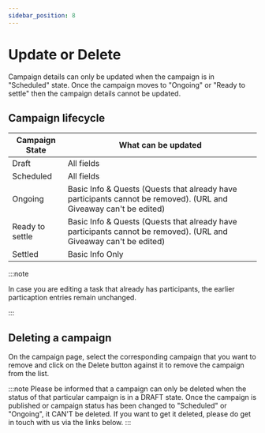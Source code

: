 ```yaml
---
sidebar_position: 8
---
```


# Update or Delete

Campaign details can only be updated when the campaign is in "Scheduled" state. Once the campaign moves to "Ongoing" or "Ready to settle" then the campaign details cannot be updated.

## Campaign lifecycle

| Campaign State  | What can be updated                                                                                               |
| --------------- | ----------------------------------------------------------------------------------------------------------------- |
| Draft           | All fields                                                                                                        |
| Scheduled       | All fields                                                                                                        |
| Ongoing         | Basic Info & Quests (Quests that already have participants cannot be removed). (URL and Giveaway can't be edited) |
| Ready to settle | Basic Info & Quests (Quests that already have participants cannot be removed). (URL and Giveaway can't be edited) |
| Settled         | Basic Info Only                                                                                                   |

:::note

In case you are editing a task that already has participants, the earlier particaption entries remain unchanged.

:::

## Deleting a campaign

On the campaign page, select the corresponding campaign that you want to remove and click on the Delete button against it to remove the campaign from the list.

:::note
Please be informed that a campaign can only be deleted when the status of that particular campaign is in a DRAFT state. Once the campaign is published or campaign status has been changed to "Scheduled" or "Ongoing", it CAN'T be deleted. If you want to get it deleted, please do get in touch with us via the links below.
:::
